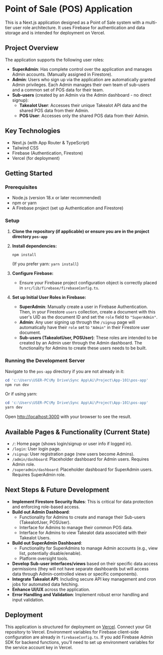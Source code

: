 # Point of Sale (POS) Application

This is a Next.js application designed as a Point of Sale system with a multi-tier user role architecture. It uses Firebase for authentication and data storage and is intended for deployment on Vercel.

## Project Overview

The application supports the following user roles:
-   **SuperAdmin**: Has complete control over the application and manages Admin accounts. (Manually assigned in Firestore).
-   **Admin**: Users who sign up via the application are automatically granted Admin privileges. Each Admin manages their own team of sub-users and a common set of POS data for their team.
-   **Sub-users** (created by an Admin via the Admin dashboard - no direct signup):
    -   **Takealot User**: Accesses their unique Takealot API data and the shared POS data from their Admin.
    -   **POS User**: Accesses only the shared POS data from their Admin.

## Key Technologies

-   Next.js (with App Router & TypeScript)
-   Tailwind CSS
-   Firebase (Authentication, Firestore)
-   Vercel (for deployment)

## Getting Started

### Prerequisites

-   Node.js (version 18.x or later recommended)
-   npm or yarn
-   A Firebase project (set up Authentication and Firestore)

### Setup

1.  **Clone the repository (if applicable) or ensure you are in the project directory `pos-app`**

2.  **Install dependencies:**
    ```bash
    npm install
    ```
    (If you prefer yarn: `yarn install`)

3.  **Configure Firebase:**
    -   Ensure your Firebase project configuration object is correctly placed in `src/lib/firebase/firebaseConfig.ts`.

4.  **Set up Initial User Roles in Firebase:**
    -   **SuperAdmin**: Manually create a user in Firebase Authentication. Then, in your Firestore `users` collection, create a document with this user's UID as the document ID and set the `role` field to `"SuperAdmin"`.
    -   **Admin**: Any user signing up through the `/signup` page will automatically have their `role` set to `"Admin"` in their Firestore user document.
    -   **Sub-users (TakealotUser, POSUser)**: These roles are intended to be created by an Admin user through the Admin dashboard. The functionality for Admins to create these users needs to be built.

### Running the Development Server

Navigate to the `pos-app` directory if you are not already in it:
```powershell
cd 'c:\Users\USER-PC\My Drive\Sync App\Ai\Project\App-101\pos-app'
npm run dev
```
Or if using yarn:
```powershell
cd 'c:\Users\USER-PC\My Drive\Sync App\Ai\Project\App-101\pos-app'
yarn dev
```

Open [http://localhost:3000](http://localhost:3000) with your browser to see the result.

## Available Pages & Functionality (Current State)

-   `/`: Home page (shows login/signup or user info if logged in).
-   `/login`: User login page.
-   `/signup`: User registration page (new users become Admins).
-   `/admin/dashboard`: Placeholder dashboard for Admin users. Requires Admin role.
-   `/superadmin/dashboard`: Placeholder dashboard for SuperAdmin users. Requires SuperAdmin role.

## Next Steps & Future Development

-   **Implement Firestore Security Rules**: This is critical for data protection and enforcing role-based access.
-   **Build out Admin Dashboard**: 
    -   Functionality for Admins to create and manage their Sub-users (TakealotUser, POSUser).
    -   Interface for Admins to manage their common POS data.
    -   Interface for Admins to view Takealot data associated with their Takealot Users.
-   **Build out SuperAdmin Dashboard**: 
    -   Functionality for SuperAdmins to manage Admin accounts (e.g., view list, potentially disable/enable).
    -   Platform oversight tools.
-   **Develop Sub-user interfaces/views** based on their specific data access permissions (they will not have separate dashboards but will access data through Admin-controlled views or specific components).
-   **Integrate Takealot API**: Including secure API key management and cron jobs for automated data fetching.
-   **Enhance UI/UX** across the application.
-   **Error Handling and Validation**: Implement robust error handling and input validation.

## Deployment

This application is structured for deployment on [Vercel](https://vercel.com/). Connect your Git repository to Vercel. Environment variables for Firebase client-side configuration are already in `firebaseConfig.ts`. If you add Firebase Admin SDK for backend functions, you'll need to set up environment variables for the service account key in Vercel.
